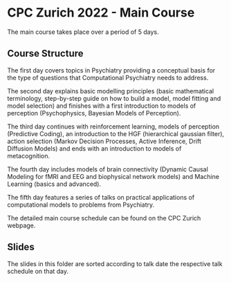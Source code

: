 # CPC Zurich 2022 - Main Course

The main course takes place over a period of 5 days.

## Course Structure

The first day covers topics in Psychiatry providing a conceptual basis for the type of questions that Computational Psychiatry needs to address.

The second day explains basic modelling principles (basic mathematical terminology, step-by-step guide on how to build a model, model fitting and model selection) and finishes with a first introduction to models of perception (Psychophysics, Bayesian Models of Perception).

The third day continues with reinforcement learning, models of perception (Predictive Coding), an introduction to the HGF (hierarchical gaussian filter), action selection (Markov Decision Processes, Active Inference, Drift Diffusion Models) and ends with an introduction to models of metacognition.

The fourth day includes models of brain connectivity (Dynamic Causal Modeling for fMRI and EEG and biophysical network models) and Machine Learning (basics and advanced).

The fifth day features a series of talks on practical applications of computational models to problems from Psychiatry.

The detailed main course schedule can be found on the CPC Zurich webpage.

## Slides

The slides in this folder are sorted according to talk date the respective talk schedule on that day.
